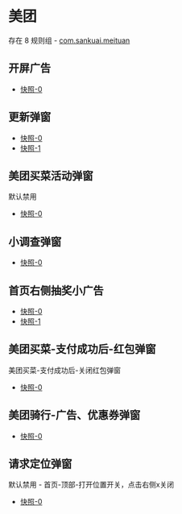 # 美团

存在 8 规则组 - [com.sankuai.meituan](/src/apps/com.sankuai.meituan.ts)

## 开屏广告

- [快照-0](https://gkd-kit.songe.li/import/12749811)

## 更新弹窗

- [快照-0](https://gkd-kit.gitee.io/import/12614559)
- [快照-1](https://gkd-kit.gitee.io/import/12673132)

## 美团买菜活动弹窗

默认禁用

- [快照-0](https://gkd-kit.gitee.io/import/12639717)

## 小调查弹窗

- [快照-0](https://gkd-kit.gitee.io/import/12639723)

## 首页右侧抽奖小广告

- [快照-0](https://gkd-kit.gitee.io/import/12639815)
- [快照-1](https://gkd-kit.gitee.io/import/12639734)

## 美团买菜-支付成功后-红包弹窗

美团买菜-支付成功后-关闭红包弹窗

- [快照-0](https://gkd-kit.gitee.io/import/12646768)

## 美团骑行-广告、优惠券弹窗

- [快照-0](https://gkd-kit.songe.li/import/12739204)

## 请求定位弹窗

默认禁用 - 首页-顶部-打开位置开关，点击右侧x关闭

- [快照-0](https://gkd-kit.gitee.io/import/12874657)
